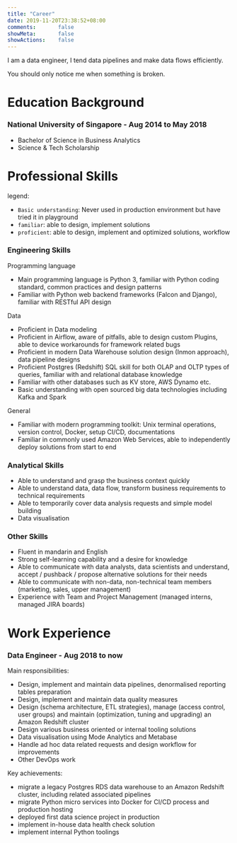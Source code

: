 ```yaml
---
title: "Career"
date: 2019-11-20T23:38:52+08:00
comments:       false
showMeta:       false
showActions:    false
---
```


I am a data engineer, I tend data pipelines and make data flows efficiently.

You should only notice me when something is broken.

# Education Background

### National University of Singapore - Aug 2014 to May 2018 

- Bachelor of Science in Business Analytics
- Science & Tech Scholarship

# Professional Skills

legend:

- `Basic understanding`: Never used in production environment but have tried it in playground
- `familiar`: able to design, implement solutions
- `proficient`: able to design, implement and optimized solutions, workflow

### Engineering Skills

Programming language

- Main programming language is Python 3, familiar with Python coding standard, common practices and design patterns
- Familiar with Python web backend frameworks (Falcon and Django), familiar with RESTful API design

Data

- Proficient in Data modeling
- Proficient in Airflow, aware of pitfalls, able to design custom Plugins, able to device workarounds for framework related bugs
- Proficient in modern Data Warehouse solution design (Inmon approach), data pipeline designs
- Proficient Postgres (Redshift) SQL skill for both OLAP and OLTP types of queries, familiar with and relational database knowledge
- Familiar with other databases such as KV store, AWS Dynamo etc.
- Basic understanding with open sourced big data technologies including Kafka and Spark

General

- Familiar with modern programming toolkit: Unix terminal operations, version control, Docker, setup CI/CD, documentations
- Familiar in commonly used Amazon Web Services, able to independently deploy solutions from start to end


### Analytical Skills

- Able to understand and grasp the business context quickly
- Able to understand data, data flow, transform business requirements to technical requirements
- Able to temporarily cover data analysis requests and simple model building 
- Data visualisation

### Other Skills

- Fluent in mandarin and English
- Strong self-learning capability and a desire for knowledge
- Able to communicate with data analysts, data scientists and understand, accept / pushback / propose alternative solutions for their needs
- Able to communicate with non-data, non-technical team members (marketing, sales, upper management) 
- Experience with Team and Project Management (managed interns, managed JIRA boards)

# Work Experience

### Data Engineer - Aug 2018 to now

Main responsibilities:

- Design, implement and maintain data pipelines, denormalised reporting tables preparation
- Design, implement and maintain data quality measures
- Design (schema architecture, ETL strategies), manage (access control, user groups) 
and maintain (optimization, tuning and upgrading) an Amazon Redshift cluster
- Design various business oriented or internal tooling solutions
- Data visualisation using Mode Analytics and Metabase
- Handle ad hoc data related requests and design workflow for improvements
- Other DevOps work

Key achievements:

- migrate a legacy Postgres RDS data warehouse to an Amazon Redshift cluster, including related associated pipelines
- migrate Python micro services into Docker for CI/CD process and production hosting
- deployed first data science project in production
- implement in-house data health check solution
- implement internal Python toolings
